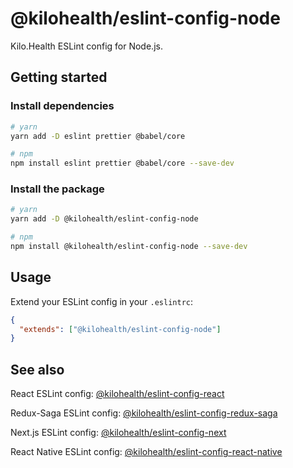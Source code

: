 # @kilohealth/eslint-config-node

Kilo.Health ESLint config for Node.js.

## Getting started

### Install dependencies

```bash
# yarn
yarn add -D eslint prettier @babel/core

# npm
npm install eslint prettier @babel/core --save-dev
```

### Install the package

```bash
# yarn
yarn add -D @kilohealth/eslint-config-node

# npm
npm install @kilohealth/eslint-config-node --save-dev
```

## Usage

Extend your ESLint config in your `.eslintrc`:

```json
{
  "extends": ["@kilohealth/eslint-config-node"]
}
```

## See also

React ESLint config:
[@kilohealth/eslint-config-react](https://npm.im/@kilohealth/eslint-config-react)

Redux-Saga ESLint config:
[@kilohealth/eslint-config-redux-saga](https://npm.im/@kilohealth/eslint-config-redux-saga)

Next.js ESLint config:
[@kilohealth/eslint-config-next](https://npm.im/@kilohealth/eslint-config-next)

React Native ESLint config:
[@kilohealth/eslint-config-react-native](https://npm.im/@kilohealth/eslint-config-react-native)
